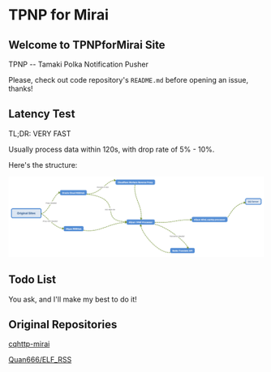 # TPNP for Mirai

## Welcome to TPNPforMirai Site

TPNP -- Tamaki Polka Notification Pusher

Please, check out code repository's `README.md` before opening an issue, thanks!

## Latency Test

TL;DR: VERY FAST

Usually process data within 120s, with drop rate of 5% - 10%.

Here's the structure:

![Structure](flow.png)

## Todo List

You ask, and I'll make my best to do it!

## Original Repositories

[cqhttp-mirai](https://github.com/yyuueexxiinngg/cqhttp-mirai)

[Quan666/ELF_RSS](https://github.com/Quan666/ELF_RSS)
